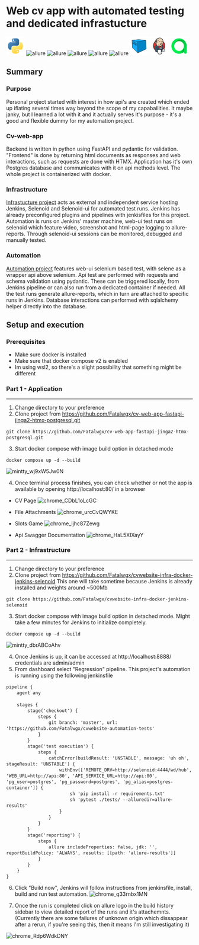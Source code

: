 # Web cv app with automated testing and dedicated infrastucture
  <p align="left">
    <img src="https://github.com/Fatalwgx/README/blob/master/icons/python.svg" title="Python" width="50" height="50"  alt="python"/>
    <img src="https://cdn.worldvectorlogo.com/logos/fastapi-1.svg" title="FastAPI" width="50" height="50"  alt="allure"/>
    <img src="https://cdn4.iconfinder.com/data/icons/logos-and-brands/512/97_Docker_logo_logos-256.png" title="Docker" width="50" height="50"  alt="allure"/>
    <img src="https://cdn.worldvectorlogo.com/logos/postgresql.svg" title="postgres" width="50" height="50"  alt="allure"/>
    <img src="https://upload.wikimedia.org/wikipedia/commons/a/aa/Requests_Python_Logo.png" title="requests" width="50" height="50"  alt="allure"/>
    <img src="https://upload.wikimedia.org/wikipedia/commons/d/d5/Selenium_Logo.png" title="selenium" width="50" height="50"  alt="allure"/>
    <img src="https://github.com/Fatalwgx/README/blob/master/icons/selenoid.svg" title="selenoid" width="50" height="50"  alt="selenoid"/>
    <img src="https://github.com/Fatalwgx/README/blob/master/icons/jenkins.svg" title="Jenkins" width="50" height="50"  alt="jenkins"/>
    <img src="https://github.com/Fatalwgx/README/blob/master/icons/allure.svg" title="Allure" width="50" height="50"  alt="allure"/>
 </p>

## Summary
### Purpose
Personal project started with interest in how api's are created which ended up iflating several times way beyond the scope of my capabailities. It maybe janky, but I learned a lot with it and it actually serves it's purpose - it's a good and flexible dummy for my automation project.

### Cv-web-app
Backend is written in python using FastAPI and pydantic for validation. "Frontend" is done by returning html documents as responses and web interactions, such as requests are done with HTMX. Application has it's own Postgres database and communicates with it on api methods level. The whole project is containerized with docker.

### Infrastructure
[Infrastucture project](https://github.com/Fatalwgx/cvwebsite-infra-docker-jenkins-selenoid) acts as external and independent service hosting Jenkins, Selenoid and Selenoid-ui for automated test runs. Jenkins has already preconfigured plugins and pipelines with jenkisfiles for this project. Automation is runs on Jenkins' master machine, web-ui test runs on selenoid which feature video, screenshot and html-page logging to allure-reports. Through selenoid-ui sessions can be monitored, debugged and manually tested.

### Automation
[Automation project](https://github.com/Fatalwgx/cvwebsite-automation-tests) features web-ui selenium based test, with selene as a wrapper api above selenium. Api test are performed with requests and schema validation using pydantic. These can be triggered locally, from Jenkins pipeline or can also run from a dedicated container if needed. All the test runs generate allure-reports, which in turn are attached to specific runs in Jenkins. Database interactions can performed with sqlalchemy helper directly into the database.


## Setup and execution

### Prerequisites
- Make sure docker is installed
- Make sure that docker compose v2 is enabled
- Im using wsl2, so there's a slight possibility that something might be different

### Part 1 - Application
---
1. Change directory to your preference
2. Clone project from https://github.com/Fatalwgx/cv-web-app-fastapi-jinga2-htmx-postgresql.git
```
git clone https://github.com/Fatalwgx/cv-web-app-fastapi-jinga2-htmx-postgresql.git
```
3. Start docker compose with image build option in detached mode
```
docker compose up -d --build
```
![mintty_wj9xW5Jw0N](https://github.com/Fatalwgx/README/assets/98048609/57bfc3a6-33cf-42f3-85f9-d90d07d44ee4)

4. Once terminal process finishes, you can check whether or not the app is available by opening http://localhost:80/ in a browser

- CV Page
![chrome_CDbL1oLcGC](https://github.com/Fatalwgx/README/assets/98048609/090c30df-40c9-4fcd-879e-9438e7b3037e)

- File Attachments
![chrome_urcCvQWYKE](https://github.com/Fatalwgx/README/assets/98048609/02d13d16-fa0a-4eda-919f-3b4e4263b1de)

- Slots Game
![chrome_ljhc87Zewg](https://github.com/Fatalwgx/README/assets/98048609/11f7f18f-a9a6-4ed4-b010-572b24a01174)

- Api Swagger Documentation
![chrome_HaL5XIXayY](https://github.com/Fatalwgx/README/assets/98048609/c03684e4-fd83-4ac3-85d3-1893be58701c)

### Part 2 - Infrastructure
---
1. Change directory to your preference
2. Clone project from https://github.com/Fatalwgx/cvwebsite-infra-docker-jenkins-selenoid
This one will take sometime because Jenkins is already installed and weights around ~500Mb
```
git clone https://github.com/Fatalwgx/cvwebsite-infra-docker-jenkins-selenoid
```
3. Start docker compose with image build option in detached mode. Might take a few minutes for Jenkins to initialize completely.
```
docker compose up -d --build
```
![mintty_dbrABCoAhv](https://github.com/Fatalwgx/README/assets/98048609/e453509e-dd1a-4099-ab80-b611cc8e1f85)

4. Once Jenkins is up, it can be accessed at http://localhost:8888/ credentials are admin/admin
5. From dashboard select "Regression" pipeline. This project's automation is running using the following jenkinsfile
```
pipeline {
    agent any

    stages {
        stage('checkout') {
            steps {
                git branch: 'master', url: 'https://github.com/Fatalwgx/cvwebsite-automation-tests'
            }
        }
        stage('test execution') {
            steps {
                catchError(buildResult: 'UNSTABLE', message: 'uh oh', stageResult: 'UNSTABLE') {
                    withEnv(['REMOTE_DRV=http://selenoid:4444/wd/hub', 'WEB_URL=http://api:80', 'API_SERVICE_URL=http://api:80', 'pg_user=postgres', 'pg_password=postgres', 'pg_alias=postgres-container']) {
                        sh 'pip install -r requirements.txt'
                        sh 'pytest ./tests/ --alluredir=allure-results'
                    }
                }
            }
        }
        stage('reporting') {
            steps {
                allure includeProperties: false, jdk: '', reportBuildPolicy: 'ALWAYS', results: [[path: 'allure-results']]
            }
        }
    }
}

```

6. Click "Build now", Jenkins will follow instructions from jenkinsfile, install, build and run test automation.
![chrome_q33rnbx1MN](https://github.com/Fatalwgx/README/assets/98048609/ddf83fd8-37a2-400b-8ac9-e899aa9b2e50)

7. Once the run is completed click on allure logo in the build history sidebar to view detailed report of the runs and it's attachemnts. (Currently there are some failures of unknown origin which dissappear after a rerun, if you're seeing this, then it means I'm still investigating it)

![chrome_Rdp6WdkDNY](https://github.com/Fatalwgx/README/assets/98048609/ffa10dba-61ad-4ee0-99f0-73f0ed9bc41a)

